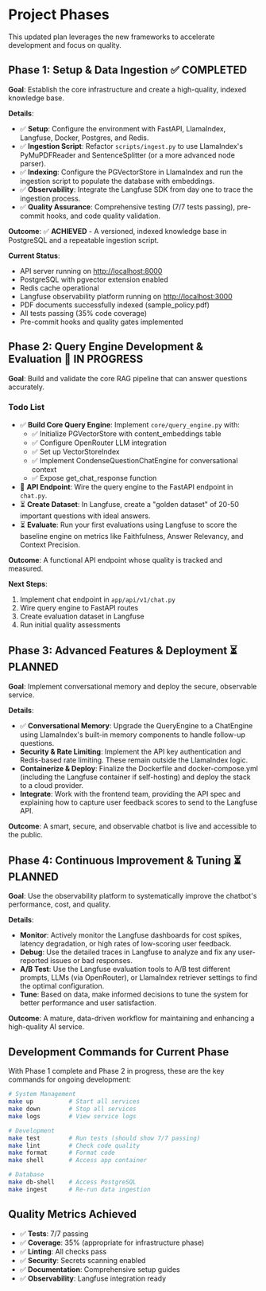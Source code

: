 # Project Phases

This updated plan leverages the new frameworks to accelerate development and focus on quality.

## Phase 1: Setup & Data Ingestion ✅ **COMPLETED**

**Goal**: Establish the core infrastructure and create a high-quality, indexed knowledge base.

**Details**:

- ✅ **Setup**: Configure the environment with FastAPI, LlamaIndex, Langfuse, Docker, Postgres, and Redis.
- ✅ **Ingestion Script**: Refactor `scripts/ingest.py` to use LlamaIndex's PyMuPDFReader and SentenceSplitter (or a more advanced node parser).
- ✅ **Indexing**: Configure the PGVectorStore in LlamaIndex and run the ingestion script to populate the database with embeddings.
- ✅ **Observability**: Integrate the Langfuse SDK from day one to trace the ingestion process.
- ✅ **Quality Assurance**: Comprehensive testing (7/7 tests passing), pre-commit hooks, and code quality validation.

**Outcome**: ✅ **ACHIEVED** - A versioned, indexed knowledge base in PostgreSQL and a repeatable ingestion script.

**Current Status**:

- API server running on <http://localhost:8000>
- PostgreSQL with pgvector extension enabled
- Redis cache operational
- Langfuse observability platform running on <http://localhost:3000>
- PDF documents successfully indexed (sample_policy.pdf)
- All tests passing (35% code coverage)
- Pre-commit hooks and quality gates implemented

## Phase 2: Query Engine Development & Evaluation 🚧 **IN PROGRESS**

**Goal**: Build and validate the core RAG pipeline that can answer questions accurately.

### Todo List

- ✅ **Build Core Query Engine**: Implement `core/query_engine.py` with:
  - ✅ Initialize PGVectorStore with content_embeddings table
  - ✅ Configure OpenRouter LLM integration
  - ✅ Set up VectorStoreIndex
  - ✅ Implement CondenseQuestionChatEngine for conversational context
  - ✅ Expose get_chat_response function
- 🔄 **API Endpoint**: Wire the query engine to the FastAPI endpoint in `chat.py`.
- ⏳ **Create Dataset**: In Langfuse, create a "golden dataset" of 20-50 important questions with ideal answers.
- ⏳ **Evaluate**: Run your first evaluations using Langfuse to score the baseline engine on metrics like Faithfulness, Answer Relevancy, and Context Precision.

**Outcome**: A functional API endpoint whose quality is tracked and measured.

**Next Steps**:

1. Implement chat endpoint in `app/api/v1/chat.py`
2. Wire query engine to FastAPI routes
3. Create evaluation dataset in Langfuse
4. Run initial quality assessments

## Phase 3: Advanced Features & Deployment ⏳ **PLANNED**

**Goal**: Implement conversational memory and deploy the secure, observable service.

**Details**:

- ✅ **Conversational Memory**: Upgrade the QueryEngine to a ChatEngine using LlamaIndex's built-in memory components to handle follow-up questions.
- **Security & Rate Limiting**: Implement the API key authentication and Redis-based rate limiting. These remain outside the LlamaIndex logic.
- **Containerize & Deploy**: Finalize the Dockerfile and docker-compose.yml (including the Langfuse container if self-hosting) and deploy the stack to a cloud provider.
- **Integrate**: Work with the frontend team, providing the API spec and explaining how to capture user feedback scores to send to the Langfuse API.

**Outcome**: A smart, secure, and observable chatbot is live and accessible to the public.

## Phase 4: Continuous Improvement & Tuning ⏳ **PLANNED**

**Goal**: Use the observability platform to systematically improve the chatbot's performance, cost, and quality.

**Details**:

- **Monitor**: Actively monitor the Langfuse dashboards for cost spikes, latency degradation, or high rates of low-scoring user feedback.
- **Debug**: Use the detailed traces in Langfuse to analyze and fix any user-reported issues or bad responses.
- **A/B Test**: Use the Langfuse evaluation tools to A/B test different prompts, LLMs (via OpenRouter), or LlamaIndex retriever settings to find the optimal configuration.
- **Tune**: Based on data, make informed decisions to tune the system for better performance and user satisfaction.

**Outcome**: A mature, data-driven workflow for maintaining and enhancing a high-quality AI service.

## Development Commands for Current Phase

With Phase 1 complete and Phase 2 in progress, these are the key commands for ongoing development:

```bash
# System Management
make up          # Start all services
make down        # Stop all services
make logs        # View service logs

# Development
make test        # Run tests (should show 7/7 passing)
make lint        # Check code quality
make format      # Format code
make shell       # Access app container

# Database
make db-shell    # Access PostgreSQL
make ingest      # Re-run data ingestion
```

## Quality Metrics Achieved

- ✅ **Tests**: 7/7 passing
- ✅ **Coverage**: 35% (appropriate for infrastructure phase)
- ✅ **Linting**: All checks pass
- ✅ **Security**: Secrets scanning enabled
- ✅ **Documentation**: Comprehensive setup guides
- ✅ **Observability**: Langfuse integration ready
